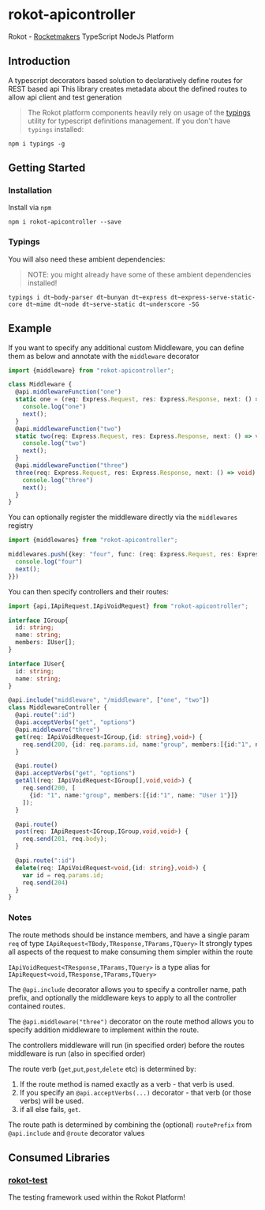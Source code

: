 # rokot-apicontroller

Rokot - [Rocketmakers](http://www.rocketmakers.com/) TypeScript NodeJs Platform

## Introduction

A typescript decorators based solution to declaratively define routes for REST based api
This library creates metadata about the defined routes to allow api client and test generation

>The Rokot platform components heavily rely on usage of the [typings](https://github.com/typings/typings) utility for typescript definitions management.
If you don't have `typings` installed:
```
npm i typings -g
```

## Getting Started

### Installation
Install via `npm`
```
npm i rokot-apicontroller --save
```

### Typings

You will also need these ambient dependencies:
>NOTE: you might already have some of these ambient dependencies installed!

```
typings i dt~body-parser dt~bunyan dt~express dt~express-serve-static-core dt~mime dt~node dt~serve-static dt~underscore -SG
```

## Example

If you want to specify any additional custom Middleware, you can define them as below and annotate with the `middleware` decorator

```typescript
import {middleware} from "rokot-apicontroller";

class Middleware {
  @api.middlewareFunction("one")
  static one = (req: Express.Request, res: Express.Response, next: () => void) => {
    console.log("one")
    next();
  }
  @api.middlewareFunction("two")
  static two(req: Express.Request, res: Express.Response, next: () => void) {
    console.log("two")
    next();
  }
  @api.middlewareFunction("three")
  three(req: Express.Request, res: Express.Response, next: () => void) {
    console.log("three")
    next();
  }
}
```

You can optionally register the middleware directly via the `middlewares` registry
```typescript
import {middlewares} from "rokot-apicontroller";

middlewares.push({key: "four", func: (req: Express.Request, res: Express.Response, next: () => void) => {
  console.log("four")
  next();
}})

```

You can then specify controllers and their routes:

```typescript
import {api,IApiRequest,IApiVoidRequest} from "rokot-apicontroller";

interface IGroup{
  id: string;
  name: string;
  members: IUser[];
}

interface IUser{
  id: string;
  name: string;
}

@api.include("middleware", "/middleware", ["one", "two"])
class MiddlewareController {
  @api.route(":id")
  @api.acceptVerbs("get", "options")
  @api.middleware("three")
  get(req: IApiVoidRequest<IGroup,{id: string},void>) {
    req.send(200, {id: req.params.id, name:"group", members:[{id:"1", name: "User 1"}]});
  }

  @api.route()
  @api.acceptVerbs("get", "options")
  getAll(req: IApiVoidRequest<IGroup[],void,void>) {
    req.send(200, [
      {id: "1", name:"group", members:[{id:"1", name: "User 1"}]}
    ]);
  }

  @api.route()
  post(req: IApiRequest<IGroup,IGroup,void,void>) {
    req.send(201, req.body);
  }

  @api.route(":id")
  delete(req: IApiVoidRequest<void,{id: string},void>) {
    var id = req.params.id;
    req.send(204)
  }
}
```

### Notes
The route methods should be instance members, and have a single param `req` of type `IApiRequest<TBody,TResponse,TParams,TQuery>`
It strongly types all aspects of the request to make consuming them simpler within the route

`IApiVoidRequest<TResponse,TParams,TQuery>` is a type alias for `IApiRequest<void,TResponse,TParams,TQuery>`

The `@api.include` decorator allows you to specify a controller name, path prefix, and optionally the middleware keys to apply to all the controller contained routes.

The `@api.middleware("three")` decorator on the route method allows you to specify addition middleware to implement within the route.

The controllers middleware will run (in specified order) before the routes middleware is run (also in specified order)

The route verb (`get`,`put`,`post`,`delete` etc) is determined by:

1. If the route method is named exactly as a verb - that verb is used.
2. If you specify an `@api.acceptVerbs(...)` decorator - that verb (or those verbs) will be used.
3. if all else fails, `get`.

The route path is determined by combining the (optional) `routePrefix` from `@api.include` and `@route` decorator values

## Consumed Libraries

### [rokot-test](https://github.com/Rocketmakers/rokot-test)
The testing framework used within the Rokot Platform!
